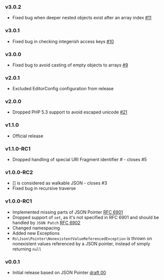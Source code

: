 ### v3.0.2
  * Fixed bug when deeper nested objects exist after an array index [#11](https://github.com/raphaelstolt/php-jsonpointer/pull/11)

### v3.0.1
  * Fixed bug in checking integerish access keys [#10](https://github.com/raphaelstolt/php-jsonpointer/pull/10)

### v3.0.0
  * Fixed bug to avoid casting of empty objects to arrays [#9](https://github.com/raphaelstolt/php-jsonpointer/pull/9)

### v2.0.1
  * Excluded EditorConfig configuration from release

### v2.0.0
  * Dropped PHP 5.3 support to avoid escaped unicode [#21](https://github.com/raphaelstolt/php-jsonpatch/issues/21)

### v1.1.0
  * Official release

### v1.1.0-RC1
  * Dropped handling of special URI Fragment identifier # - closes #5

### v1.0.0-RC2
  * [] is considered as walkable JSON - closes #3
  * Fixed bug in recursive traverse

### v1.0.0-RC1
  * Implemented missing parts of JSON Pointer [RFC 6901](http://tools.ietf.org/html/rfc6901)
  * Dropped support of `set`, as it's not specified in RFC 6901 and should be handled by `JSON Patch` [RFC 6902](http://tools.ietf.org/html/rfc6902)
  * Changed namespacing
  * Added new Exceptions
  * `Rs\Json\Pointer\NonexistentValueReferencedException` is thrown on nonexistent values referenced by a JSON pointer, instead of simply returning `null`

### v0.0.1

  * Initial release based on JSON Pointer [draft 00](http://tools.ietf.org/html/draft-pbryan-zyp-json-pointer-00)
